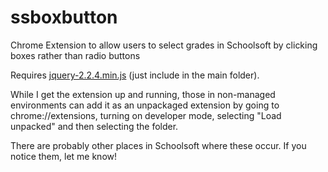 # ssboxbutton
 Chrome Extension to allow users to select grades in Schoolsoft by clicking boxes rather than radio buttons

Requires [jquery-2.2.4.min.js](https://code.jquery.com/jquery-2.2.4.min.js) (just include in the main folder).

While I get the extension up and running, those in non-managed environments can add it as an unpackaged extension by going to chrome://extensions, turning on developer mode, selecting "Load unpacked" and then selecting the folder.

There are probably other places in Schoolsoft where these occur. If you notice them, let me know!